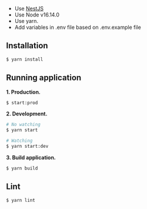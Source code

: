 - Use [NestJS](https://docs.nestjs.com/)
- Use Node v16.14.0
- Use yarn.
- Add variables in .env file based on .env.example file

## Installation

```bash
$ yarn install
```

## Running application

**1. Production.**

```bash
$ start:prod
```

**2. Development.**

```bash
# No watching
$ yarn start
```

```bash
# Watching
$ yarn start:dev
```

**3. Build application.**

```bash
$ yarn build
```

## Lint

```bash
$ yarn lint
```
